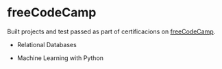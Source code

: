 # freeCodeCamp

Built projects and test passed as part of certificacions on [freeCodeCamp]([www.freecodecamp.org](http://www.freecodecamp.org)).

- Relational Databases

- Machine Learning with Python
